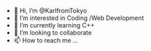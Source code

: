 - 👋 Hi, I’m @KarlfromTokyo
- 👀 I’m interested in Coding /Web Development
- 🌱 I’m currently learning C++
- 💞️ I’m looking to collaborate
- 📫 How to reach me ...

<!---
KarlfromTokyo/KarlfromTokyo is a ✨ special ✨ repository because its `README.md` (this file) appears on your GitHub profile.
You can click the Preview link to take a look at your changes.
--->
